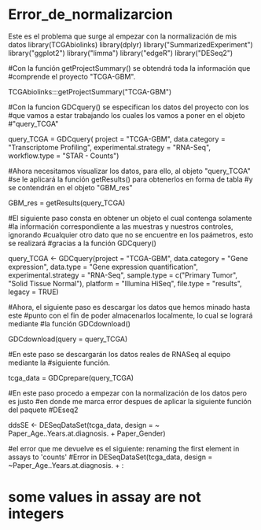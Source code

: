 # Error_de_normalizarcion
Este es el problema que surge al empezar con la normalización de mis datos
library(TCGAbiolinks)
library(dplyr)
library("SummarizedExperiment")
library("ggplot2")
library("limma")
library("edgeR")
library("DESeq2")

#Con la función getProjectSummary() se obtendrá toda la información que 
#comprende el proyecto "TCGA-GBM".

TCGAbiolinks:::getProjectSummary("TCGA-GBM")

#Con la funcion GDCquery() se especifican los datos del proyecto con los
#que vamos a estar trabajando los cuales los vamos a poner en el objeto
#"query_TCGA"

query_TCGA = GDCquery(
  project = "TCGA-GBM",
  data.category = "Transcriptome Profiling", 
  experimental.strategy = "RNA-Seq",
  workflow.type = "STAR - Counts")

#Ahora necesitamos visualizar los datos, para ello, al objeto "query_TCGA" 
#se le aplicará la función getResults() para obtenerlos en forma de tabla 
#y se contendrán en el objeto "GBM_res"

GBM_res = getResults(query_TCGA)

#El siguiente paso consta en obtener un objeto el cual contenga solamente 
#la información correspondiente a las muestras y nuestros controles, ignorando
#cualquier otro dato que no se encuentre en los paámetros, esto se realizará 
#gracias a la función GDCquery()

query_TCGA <- GDCquery(project = "TCGA-GBM", 
                  data.category = "Gene expression",
                  data.type = "Gene expression quantification",
                  experimental.strategy = "RNA-Seq",
                  sample.type = c("Primary Tumor", "Solid Tissue Normal"),
                  platform = "Illumina HiSeq",
                  file.type = "results", 
                  legacy = TRUE)

#Ahora, el siguiente paso es descargar los datos que hemos minado hasta este 
#punto con el fin de poder almacenarlos localmente, lo cual se logrará mediante
#la función GDCdownload()

GDCdownload(query = query_TCGA)


#En este paso se descargarán los datos reales de RNASeq al equipo mediante la 
#siguiente función.

tcga_data = GDCprepare(query_TCGA)

#En este paso procedo a empezar con la normalización de los datos pero es justo
#en donde me marca error despues de aplicar la siguiente función del paquete 
#DEseq2

ddsSE <- DESeqDataSet(tcga_data,
                      design = ~ Paper_Age..Years.at.diagnosis. + Paper_Gender)
                      
#el error que me devuelve es el siguiente: renaming the first element in assays to 'counts'
#Error in DESeqDataSet(tcga_data, design = ~Paper_Age..Years.at.diagnosis. +  : 
# some values in assay are not integers
